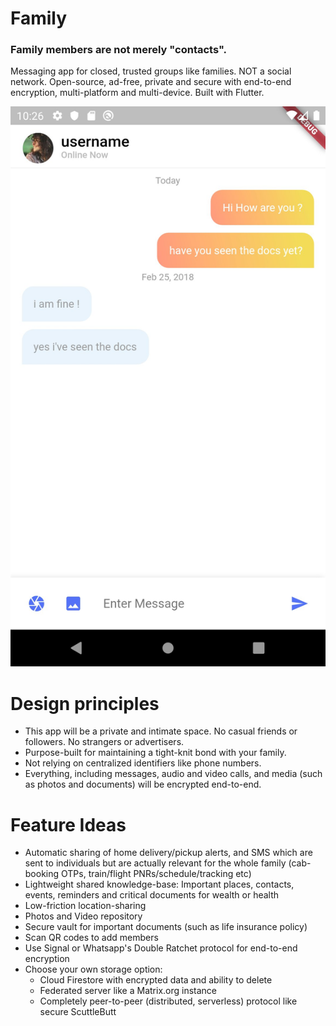 # Family

### Family members are not merely "contacts".

Messaging app for closed, trusted groups like families. NOT a social network. Open-source, ad-free, private and secure with end-to-end encryption, multi-platform and multi-device. Built with Flutter.

![screenshot](screenshot1.jpeg)

# Design principles

- This app will be a private and intimate space. No casual friends or followers. No strangers or advertisers.
- Purpose-built for maintaining a tight-knit bond with your family.
- Not relying on centralized identifiers like phone numbers.
- Everything, including messages, audio and video calls, and media (such as photos and documents) will be encrypted end-to-end.

# Feature Ideas

- Automatic sharing of home delivery/pickup alerts, and SMS which are sent to individuals but are actually relevant for the whole family (cab-booking  OTPs, train/flight PNRs/schedule/tracking etc)
- Lightweight shared knowledge-base: Important places, contacts, events, reminders and critical documents for wealth or health
- Low-friction location-sharing
- Photos and Video repository
- Secure vault for important documents (such as life insurance policy)
- Scan QR codes to add members
- Use Signal or Whatsapp's Double Ratchet protocol for end-to-end encryption
- Choose your own storage option:
  - Cloud Firestore with encrypted data and ability to delete
  - Federated server like a Matrix.org instance
  - Completely peer-to-peer (distributed, serverless) protocol like secure ScuttleButt
